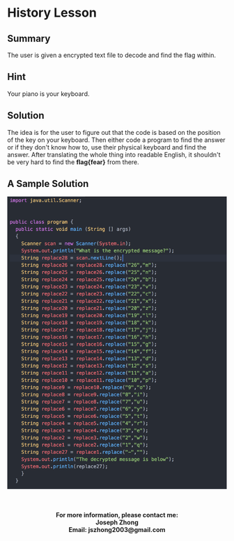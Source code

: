 <h1>History Lesson</h1>
<h2>Summary</h2>
The user is given a encrypted text file to decode and find the flag within.
<h2>Hint</h2>
Your piano is your keyboard.
<h2>Solution</h2>
The idea is for the user to figure out that the code is based on the position of the key on your keyboard. Then either code a program to find the answer or if they don't know how to, use their physical keyboard and find the answer. After translating the whole thing into readable English, it shouldn't be very hard to find the <b>flag{fear}</b> from there.
<h2>A Sample Solution</h2>
<img src="images/Program.png">
<br>
<br>
<br>
<p align = "center"><b>For more information, please contact me:
<br>Joseph Zhong
<br>Email: jszhong2003@gmail.com</b></p></p>
